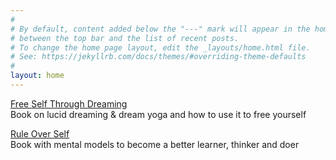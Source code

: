 ```yaml
---
#
# By default, content added below the "---" mark will appear in the home page
# between the top bar and the list of recent posts.
# To change the home page layout, edit the _layouts/home.html file.
# See: https://jekyllrb.com/docs/themes/#overriding-theme-defaults
#
layout: home
---
```


[Free Self Through Dreaming](https://link.com.de/dream)
<br>
Book on lucid dreaming & dream yoga and how to use it to free yourself

[Rule Over Self](https://link.com.de/ruleoverself)
<br>
Book with mental models to become a better learner, thinker and doer


